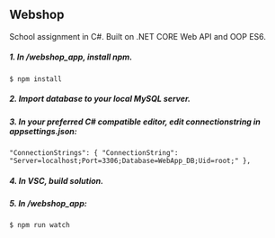 ## Webshop
School assignment in C#. Built on .NET CORE Web API and OOP ES6.


##### 1. In /webshop_app, install npm.
`
$ npm install
`
##### 2. Import database to your local MySQL server.

##### 3. In your preferred C# compatible editor, edit connectionstring in appsettings.json:
`
"ConnectionStrings": {
    "ConnectionString": "Server=localhost;Port=3306;Database=WebApp_DB;Uid=root;"
  },
`
##### 4. In VSC, build solution.

##### 5. In /webshop_app:
`
$ npm run watch
`
